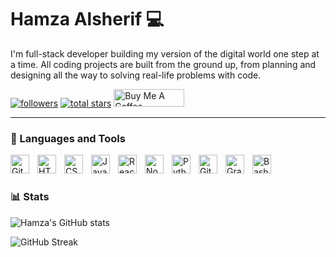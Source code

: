 # Hamza Alsherif 💻


I'm full-stack developer building my version of the digital world one step at a time. All coding projects are built from the ground up, from planning and designing all the way to solving real-life problems with code. 

   <p align="left">
      <a href="https://github.com/HamzaDevv?tab=followers">
         <img alt="followers" title="Follow me on Github" src="https://custom-icon-badges.demolab.com/github/followers/HamzaDevv?color=236ad3&labelColor=1155ba&style=for-the-badge&logo=person-add&label=Follow&logoColor=white"/></a>
      <a href="https://github.com/HamzaDevv?tab=repositories&sort=stargazers">
         <img alt="total stars" title="Total stars on GitHub" src="https://custom-icon-badges.demolab.com/github/stars/HamzaDevv?color=55960c&style=for-the-badge&labelColor=488207&logo=star"/></a>
      <a href="https://www.buymeacoffee.com/hamzadevv" target="_blank"><img src="https://cdn.buymeacoffee.com/buttons/default-orange.png" alt="Buy Me A Coffee" height="28" width="112.5"></a>
   </p>

---

### 🧰 Languages and Tools
<img align="left" alt="Git" width="30px" style="padding-right:10px;" src="https://cdn.jsdelivr.net/gh/devicons/devicon/icons/git/git-original.svg" />
<img align="left" alt="HTML" width="30px" style="padding-right:10px;" src="https://cdn.jsdelivr.net/gh/devicons/devicon/icons/html5/html5-plain.svg" />
<img align="left" alt="CSS" width="30px" style="padding-right:10px;" src="https://cdn.jsdelivr.net/gh/devicons/devicon/icons/css3/css3-plain.svg" />
<img align="left" alt="JavaScript" width="30px" style="padding-right:10px;" src="https://cdn.jsdelivr.net/gh/devicons/devicon/icons/javascript/javascript-plain.svg" /
<img align="left" alt="TypeScript" width="30px" style="padding-right:10px;" src="https://cdn.jsdelivr.net/gh/devicons/devicon/icons/typescript/typescript-plain.svg" />
<img align="left" alt="React" width="30px" style="padding-right:10px;" src="https://cdn.jsdelivr.net/gh/devicons/devicon/icons/react/react-original.svg" />
<img align="left" alt="NodeJS" width="30px" style="padding-right:10px;" src="https://cdn.jsdelivr.net/gh/devicons/devicon/icons/nodejs/nodejs-original.svg" />
<img align="left" alt="Python" width="30px" style="padding-right:10px;" src="https://cdn.jsdelivr.net/gh/devicons/devicon/icons/python/python-plain.svg" />
<img align="left" alt="GitHub" width="30px" style="padding-right:10px;" src="https://cdn.jsdelivr.net/gh/devicons/devicon/icons/github/github-original.svg" />
<img align="left" alt="Gradle" width="30px" style="padding-right:10px;" src="https://cdn.jsdelivr.net/gh/devicons/devicon/icons/gradle/gradle-plain.svg" />
<img align="left" alt="Bash" width="30px" style="padding-right:10px;" src="https://cdn.jsdelivr.net/gh/devicons/devicon/icons/bash/bash-original.svg" />
<br />

#

### 📊 Stats

![Hamza's GitHub stats](https://github-readme-stats.vercel.app/api?username=HamzaDevv&show_icons=true&theme=gruvbox)

![GitHub Streak](https://streak-stats.demolab.com/?user=HamzaDevv&theme=gruvbox&border_radius=4.5)

#
